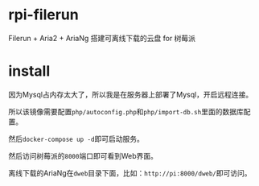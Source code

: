 # rpi-filerun

Filerun + Aria2 + AriaNg 搭建可离线下载的云盘 for 树莓派

# install

因为Mysql占内存太大了，所以我是在服务器上部署了Mysql，开启远程连接。

所以该镜像需要配置`php/autoconfig.php`和`php/import-db.sh`里面的数据库配置。

然后`docker-compose up -d`即可启动服务。

然后访问树莓派的`8000`端口即可看到Web界面。

离线下载的AriaNg在`dweb`目录下面，比如：`http://pi:8000/dweb/`即可访问。
